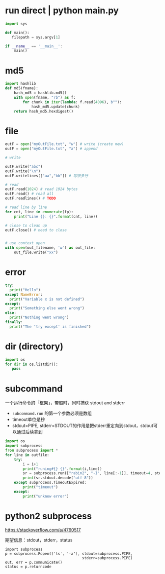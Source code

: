 # run direct | python main.py

```py
import sys

def main():
   filepath = sys.argv[1]

if __name__ == '__main__':
    main() 
```


# md5 

```py
import hashlib
def md5(fname):
    hash_md5 = hashlib.md5()
    with open(fname, "rb") as f:
        for chunk in iter(lambda: f.read(4096), b""):
            hash_md5.update(chunk)
    return hash_md5.hexdigest()
```

# file

```py
outF = open("myOutFile.txt", "w") # write (create new)
outF = open("myOutFile.txt", "a") # append

# write

outF.write("abc")
outF.write("\n")
outF.writelines(["aa","bb"]) # 写很多行

# read
outF.read(1024) # read 1024 bytes
outF.read() # read all
outF.readlines() # TODO

# read line by line
for cnt, line in enumerate(fp):
    print("Line {}: {}".format(cnt, line))

# close to clean up
outF.close() # need to close


# use context open
with open(out_filename, 'w') as out_file:
    out_file.write("xx")

```

# error

```py
try:
  print("Hello")
except NameError:
  print("Variable x is not defined")
except:
  print("Something else went wrong")
else:
  print("Nothing went wrong") 
finally:
  print("The 'try except' is finished") 


```


# dir (directory)

```py
import os
for dir in os.listdir():
   pass

```

# subcommand

一个运行命令的「框架」，带超时，同时捕获 stdout and stderr

- `subcommand.run` 的第一个参数必须是数组
- timeout单位是秒
- stdout=PIPE, stderr=STDOUT的作用是把stderr重定向到stdout，stdout可以通过后续拿到
 
```py
import os
import subprocess
from subprocess import *
for line in outfile:
    try:
        i = i+1
        print("runing#{} {}".format(i,line))
        sr = subprocess.run(["rabin2", "-I", line[:-1]], timeout=4, stdout=PIPE, stderr=STDOUT)
        print(sr.stdout.decode("utf-8"))
    except subprocess.TimeoutExpired:
        print("timeout")
    except:
        print("unknow error")
```

# python2 subprocess

https://stackoverflow.com/a/4760517


期望信息：stdout，stderr，status
```
import subprocess
p = subprocess.Popen(['ls', '-a'], stdout=subprocess.PIPE, 
                                   stderr=subprocess.PIPE)
out, err = p.communicate()
status = p.returncode

```
